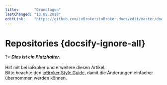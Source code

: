 ```yaml
---
title:       "Grundlagen"
lastChanged: "13.09.2018"
editLink:    "https://github.com/ioBroker/ioBroker.docs/edit/master/docs/basics/repositories.md"
---
```


# Repositories {docsify-ignore-all}

?> ***Dies ist ein Platzhalter***.
   <br><br>
   Hilf mit bei ioBroker und erweitere diesen Artikel.  
   Bitte beachte den [ioBroker Style Guide](community/styleguidedoc), 
   damit die Änderungen einfacher übernommen werden können.
